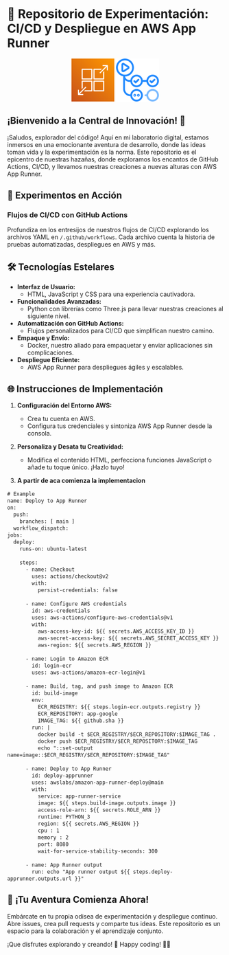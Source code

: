 # 🚀 Repositorio de Experimentación: CI/CD y Despliegue en AWS App Runner

<p align="center">
  <img src="img/1.png" alt="AppRunner" width="100">
  <img src="img/2.png" alt="Actions" width="100">
</p>




## ¡Bienvenido a la Central de Innovación! 👋

¡Saludos, explorador del código! Aquí en mi laboratorio digital, estamos inmersos en una emocionante aventura de desarrollo, donde las ideas toman vida y la experimentación es la norma. Este repositorio es el epicentro de nuestras hazañas, donde exploramos los encantos de GitHub Actions, CI/CD, y llevamos nuestras creaciones a nuevas alturas con AWS App Runner.

## 🧪 Experimentos en Acción

### Flujos de CI/CD con GitHub Actions

Profundiza en los entresijos de nuestros flujos de CI/CD explorando los archivos YAML en `/.github/workflows`. Cada archivo cuenta la historia de pruebas automatizadas, despliegues en AWS y más.

## 🛠️ Tecnologías Estelares

- **Interfaz de Usuario:**
  - HTML, JavaScript y CSS para una experiencia cautivadora.
- **Funcionalidades Avanzadas:**
  - Python con librerías como Three.js para llevar nuestras creaciones al siguiente nivel.
- **Automatización con GitHub Actions:**
  - Flujos personalizados para CI/CD que simplifican nuestro camino.
- **Empaque y Envío:**
  - Docker, nuestro aliado para empaquetar y enviar aplicaciones sin complicaciones.
- **Despliegue Eficiente:**
  - AWS App Runner para despliegues ágiles y escalables.

## 🌐 Instrucciones de Implementación

1. **Configuración del Entorno AWS:**
   - Crea tu cuenta en AWS.
   - Configura tus credenciales y sintoniza AWS App Runner desde la consola.


2. **Personaliza y Desata tu Creatividad:**
   - Modifica el contenido HTML, perfecciona funciones JavaScript o añade tu toque único. ¡Hazlo tuyo!

3. **A partir de aca comienza la implementacion**

```YML
# Example
name: Deploy to App Runner 
on:
  push:
    branches: [ main ] 
  workflow_dispatch:
jobs:  
  deploy:
    runs-on: ubuntu-latest
    
    steps:      
      - name: Checkout
        uses: actions/checkout@v2
        with:
          persist-credentials: false
          
      - name: Configure AWS credentials
        id: aws-credentials
        uses: aws-actions/configure-aws-credentials@v1
        with:
          aws-access-key-id: ${{ secrets.AWS_ACCESS_KEY_ID }}
          aws-secret-access-key: ${{ secrets.AWS_SECRET_ACCESS_KEY }}
          aws-region: ${{ secrets.AWS_REGION }}     

      - name: Login to Amazon ECR
        id: login-ecr
        uses: aws-actions/amazon-ecr-login@v1        

      - name: Build, tag, and push image to Amazon ECR
        id: build-image
        env:
          ECR_REGISTRY: ${{ steps.login-ecr.outputs.registry }}
          ECR_REPOSITORY: app-google
          IMAGE_TAG: ${{ github.sha }}
        run: |
          docker build -t $ECR_REGISTRY/$ECR_REPOSITORY:$IMAGE_TAG .
          docker push $ECR_REGISTRY/$ECR_REPOSITORY:$IMAGE_TAG
          echo "::set-output name=image::$ECR_REGISTRY/$ECR_REPOSITORY:$IMAGE_TAG"  
          
      - name: Deploy to App Runner
        id: deploy-apprunner
        uses: awslabs/amazon-app-runner-deploy@main        
        with:
          service: app-runner-service
          image: ${{ steps.build-image.outputs.image }}          
          access-role-arn: ${{ secrets.ROLE_ARN }}
          runtime: PYTHON_3          
          region: ${{ secrets.AWS_REGION }}
          cpu : 1
          memory : 2
          port: 8080
          wait-for-service-stability-seconds: 300
      
      - name: App Runner output
        run: echo "App runner output ${{ steps.deploy-apprunner.outputs.url }}"
```

## 🚀 ¡Tu Aventura Comienza Ahora!

Embárcate en tu propia odisea de experimentación y despliegue continuo. Abre issues, crea pull requests y comparte tus ideas. Este repositorio es un espacio para la colaboración y el aprendizaje conjunto.

¡Que disfrutes explorando y creando! 🌟 Happy coding! 🚀✨


```
